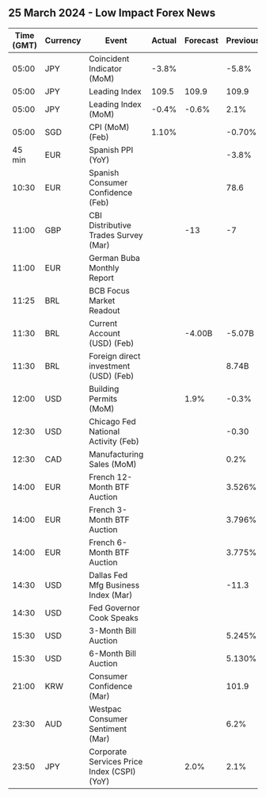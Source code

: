 ## 25 March 2024 - Low Impact Forex News

| Time (GMT) | Currency | Event | Actual | Forecast | Previous |
|------|----------|-------|--------|----------|----------|
| 05:00 | JPY | Coincident Indicator (MoM) | -3.8% |  | -5.8% |
| 05:00 | JPY | Leading Index | 109.5 | 109.9 | 109.9 |
| 05:00 | JPY | Leading Index (MoM) | -0.4% | -0.6% | 2.1% |
| 05:00 | SGD | CPI (MoM) (Feb) | 1.10% |  | -0.70% |
| 45 min | EUR | Spanish PPI (YoY) |  |  | -3.8% |
| 10:30 | EUR | Spanish Consumer Confidence (Feb) |  |  | 78.6 |
| 11:00 | GBP | CBI Distributive Trades Survey (Mar) |  | -13 | -7 |
| 11:00 | EUR | German Buba Monthly Report |  |  |  |
| 11:25 | BRL | BCB Focus Market Readout |  |  |  |
| 11:30 | BRL | Current Account (USD) (Feb) |  | -4.00B | -5.07B |
| 11:30 | BRL | Foreign direct investment (USD) (Feb) |  |  | 8.74B |
| 12:00 | USD | Building Permits (MoM) |  | 1.9% | -0.3% |
| 12:30 | USD | Chicago Fed National Activity (Feb) |  |  | -0.30 |
| 12:30 | CAD | Manufacturing Sales (MoM) |  |  | 0.2% |
| 14:00 | EUR | French 12-Month BTF Auction |  |  | 3.526% |
| 14:00 | EUR | French 3-Month BTF Auction |  |  | 3.796% |
| 14:00 | EUR | French 6-Month BTF Auction |  |  | 3.775% |
| 14:30 | USD | Dallas Fed Mfg Business Index (Mar) |  |  | -11.3 |
| 14:30 | USD | Fed Governor Cook Speaks |  |  |  |
| 15:30 | USD | 3-Month Bill Auction |  |  | 5.245% |
| 15:30 | USD | 6-Month Bill Auction |  |  | 5.130% |
| 21:00 | KRW | Consumer Confidence (Mar) |  |  | 101.9 |
| 23:30 | AUD | Westpac Consumer Sentiment (Mar) |  |  | 6.2% |
| 23:50 | JPY | Corporate Services Price Index (CSPI) (YoY) |  | 2.0% | 2.1% |
